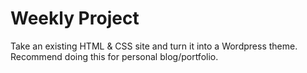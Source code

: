 # Weekly Project

Take an existing HTML & CSS site and turn it into a Wordpress theme. Recommend doing this for personal blog/portfolio.